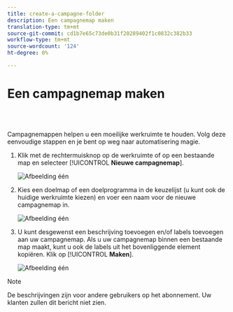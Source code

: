 ```yaml
---
title: create-a-campagne-folder
description: Een campagnemap maken
translation-type: tm+mt
source-git-commit: cd1b7e65c73de0b31f20289402f1c0832c382b33
workflow-type: tm+mt
source-wordcount: '124'
ht-degree: 0%

---
```



# Een campagnemap maken

<br> 

Campagnemappen helpen u een moeilijke werkruimte te houden. Volg deze eenvoudige stappen en je bent op weg naar automatisering magie.

1. Klik met de rechtermuisknop op de werkruimte of op een bestaande map en selecteer [!UICONTROL **Nieuwe campagnemap**].

   ![Afbeelding één](/help/sky/assets/campaign-folders/create-a-campaign-folder/create-a-campaign-folder-1.png)

1. Kies een doelmap of een doelprogramma in de keuzelijst (u kunt ook de huidige werkruimte kiezen) en voer een naam voor de nieuwe campagnemap in.

   ![Afbeelding één](/help/sky/assets/campaign-folders/create-a-campaign-folder/create-a-campaign-folder-2.png)

1. U kunt desgewenst een beschrijving toevoegen en/of labels toevoegen aan uw campagnemap. Als u uw campagnemap binnen een bestaande map maakt, kunt u ook de labels uit het bovenliggende element kopiëren. Klik op [!UICONTROL **Maken**].

   ![Afbeelding één](/help/sky/assets/campaign-folders/create-a-campaign-folder/create-a-campaign-folder-3.png)

>[!NOTE]
>
>De beschrijvingen zijn voor andere gebruikers op het abonnement. Uw klanten zullen dit bericht niet zien.
